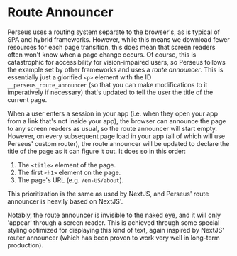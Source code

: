 # Route Announcer

Perseus uses a routing system separate to the browser's, as is typical of SPA and hybrid frameworks. However, while this means we download fewer resources for each page transition, this does mean that screen readers often won't know when a page change occurs. Of course, this is catastrophic for accessibility for vision-impaired users, so Perseus follows the example set by other frameworks and uses a *route announcer*. This is essentially just a glorified `<p>` element with the ID `__perseus_route_announcer` (so that you can make modifications to it imperatively if necessary) that's updated to tell the user the title of the current page.

When a user enters a session in your app (i.e. when they open your app from a link that's not inside your app), the browser can announce the page to any screen readers as usual, so the route announcer will start empty. However, on every subsequent page load in your app (all of which will use Perseus' custom router), the route announcer will be updated to declare the title of the page as it can figure it out. It does so in this order:

1. The `<title>` element of the page.
2. The first `<h1>` element on the page.
3. The page's URL (e.g. `/en-US/about`).

This prioritization is the same as used by NextJS, and Perseus' route announcer is heavily based on NextJS'.

Notably, the route announcer is invisible to the naked eye, and it will only 'appear' through a screen reader. This is achieved through some special styling optimized for displaying this kind of text, again inspired by NextJS' router announcer (which has been proven to work very well in long-term production).
